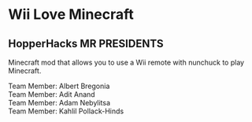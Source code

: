 # Wii Love Minecraft
## HopperHacks MR PRESIDENTS

Minecraft mod that allows you to use a Wii remote with nunchuck to play Minecraft.

Team Member: Albert Bregonia  
Team Member: Adit Anand  
Team Member: Adam Nebylitsa  
Team Member: Kahlil Pollack-Hinds 